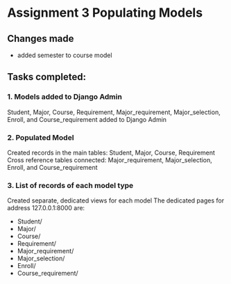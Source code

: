 # Assignment 3 Populating Models

## Changes made
* added semester to course model

## Tasks completed:

### 1. Models added to Django Admin
Student, Major, Course, Requirement, Major_requirement, Major_selection, Enroll, and Course_requirement added to Django Admin

### 2. Populated Model
Created records in the main tables: Student, Major, Course, Requirement
Cross reference tables connected: Major_requirement, Major_selection, Enroll, and Course_requirement

### 3. List of records of each model type
Created separate, dedicated views for each model
The dedicated pages for address 127.0.0.1:8000 are:
* Student/
* Major/
* Course/ 
* Requirement/ 
* Major_requirement/
* Major_selection/
* Enroll/
* Course_requirement/

